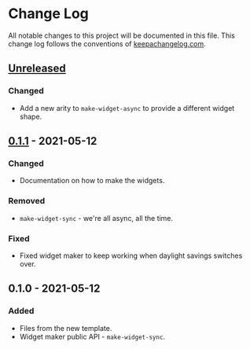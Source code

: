 # Change Log
All notable changes to this project will be documented in this file. This change log follows the conventions of [keepachangelog.com](http://keepachangelog.com/).

## [Unreleased]
### Changed
- Add a new arity to `make-widget-async` to provide a different widget shape.

## [0.1.1] - 2021-05-12
### Changed
- Documentation on how to make the widgets.

### Removed
- `make-widget-sync` - we're all async, all the time.

### Fixed
- Fixed widget maker to keep working when daylight savings switches over.

## 0.1.0 - 2021-05-12
### Added
- Files from the new template.
- Widget maker public API - `make-widget-sync`.

[Unreleased]: https://sourcehost.site/your-name/desafio1/compare/0.1.1...HEAD
[0.1.1]: https://sourcehost.site/your-name/desafio1/compare/0.1.0...0.1.1
